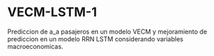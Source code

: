 # VECM-LSTM-1
Prediccion de a_a pasajeros en un modelo VECM y mejoramiento de prediccion en un modelo RRN LSTM considerando variables macroeconomicas.
